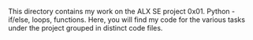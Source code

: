 This directory contains my work on the ALX SE project 0x01. Python - if/else, loops, functions. Here, you will find my code for the various tasks under the project grouped in distinct code files. 